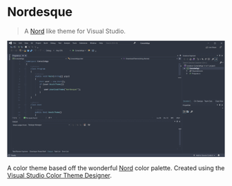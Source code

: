 ﻿# Nordesque
> A [Nord](https://github.com/arcticicestudio/nord) like theme for Visual Studio.

![Nordesque Screenshot](Assets/nordesque-screenshot.PNG)

A color theme based off the wonderful [Nord](https://github.com/arcticicestudio/nord) color palette. Created using the [Visual Studio Color Theme Designer](https://marketplace.visualstudio.com/items?itemName=ms-madsk.ColorThemeDesigner).  




